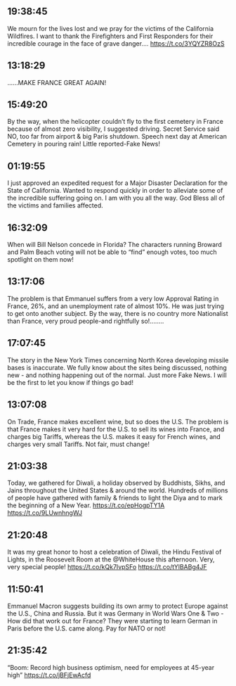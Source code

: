 ## 19:38:45
We mourn for the lives lost and we pray for the victims of the California Wildfires. I want to thank the Firefighters and First Responders for their incredible courage in the face of grave danger.... https://t.co/3YQYZR8OzS
## 13:18:29
......MAKE FRANCE GREAT AGAIN!
## 15:49:20
By the way, when the helicopter couldn’t fly to the first cemetery in France because of almost zero visibility, I suggested driving. Secret Service said NO, too far from airport &amp; big Paris shutdown. Speech next day at American Cemetery in pouring rain! Little reported-Fake News!
## 01:19:55
I just approved an expedited request for a Major Disaster Declaration for the State of California. Wanted to respond quickly in order to alleviate some of the incredible suffering going on. I am with you all the way. God Bless all of the victims and families affected.
## 16:32:09
When will Bill Nelson concede in Florida? The characters running Broward and Palm Beach voting will not be able to “find” enough votes, too much spotlight on them now!
## 13:17:06
The problem is that Emmanuel suffers from a very low Approval Rating in France, 26%, and an unemployment rate of almost 10%. He was just trying to get onto another subject. By the way, there is no country more Nationalist than France, very proud people-and rightfully so!........
## 17:07:45
The story in the New York Times concerning North Korea developing missile bases is inaccurate. We fully know about the sites being discussed, nothing new - and nothing happening out of the normal. Just more Fake News. I will be the first to let you know if things go bad!
## 13:07:08
On Trade, France makes excellent wine, but so does the U.S. The problem is that France makes it very hard for the U.S. to sell its wines into France, and charges big Tariffs, whereas the U.S. makes it easy for French wines, and charges very small Tariffs. Not fair, must change!
## 21:03:38
Today, we gathered for Diwali, a holiday observed by Buddhists, Sikhs, and Jains throughout the United States &amp; around the world. Hundreds of millions of people have gathered with family &amp; friends to light the Diya and to mark the beginning of a New Year. https://t.co/epHogpTY1A https://t.co/9LUwnhngWJ
## 21:20:48
It was my great honor to host a celebration of Diwali, the Hindu Festival of Lights, in the Roosevelt Room at the @WhiteHouse this afternoon. Very, very special people! https://t.co/kQk7IvpSFo https://t.co/tYlBABg4JF
## 11:50:41
Emmanuel Macron suggests building its own army to protect Europe against the U.S., China and Russia. But it was Germany in World Wars One &amp; Two - How did that work out for France? They were starting to learn German in Paris before the U.S. came along. Pay for NATO or not!
## 21:35:42
“Boom: Record high business optimism, need for employees at 45-year high” https://t.co/jBFjEwAcfd
